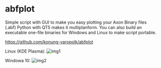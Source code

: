 # abfplot
Simple script with GUI to make you easy plotting your Axon Binary files (.abf)
Python with QT5 makes it multiplanform.
You can also build an executable one-file binaries for Windows and Linux to make script portable.

https://github.com/konung-yaropolk/abfplot


Linux (KDE Plasma):
![img1](https://user-images.githubusercontent.com/43002351/124636445-370aa200-de91-11eb-92a4-80b2ab99c17f.png)

Windowa 10:
![img2](https://user-images.githubusercontent.com/43002351/124521947-12afb680-ddfa-11eb-9cf8-f2dcf7434c3e.png)
